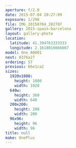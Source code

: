 ```yaml
---
aperture: f/2.0
date: 2015-07-04 20:27:09
exposure: 1/290
file: IMG_20150704_202707
gallery: 2015-spain-barcelona
layout: gallery-photo
location:
  latitude: 41.394763333333
  longitude: 2.1618016666667
model: One A0001
next: 0376a27
ordering: 57
previous: 66e1ca2
sizes:
  1920x1080:
    height: 1080
    width: 1920
  640w:
    height: 360
    width: 640
  200x200:
    height: 200
    width: 200
  96x96:
    height: 96
    width: 96
title: null
make: OnePlus
---
```

